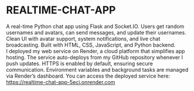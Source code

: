 # REALTIME-CHAT-APP
A real-time Python chat app using Flask and Socket.IO. Users get random usernames and avatars, can send messages, and update their usernames. Clean UI with avatar support, system notifications, and live chat broadcasting. Built with HTML, CSS, JavaScript, and Python backend.
<br>
I deployed my web service on Render, a cloud platform that simplifies app hosting.
The service auto-deploys from my GitHub repository whenever I push updates.
HTTPS is enabled by default, ensuring secure communication.
Environment variables and background tasks are managed via Render’s dashboard.
You can access the deployed service here: https://realtime-chat-app-5eci.onrender.com
